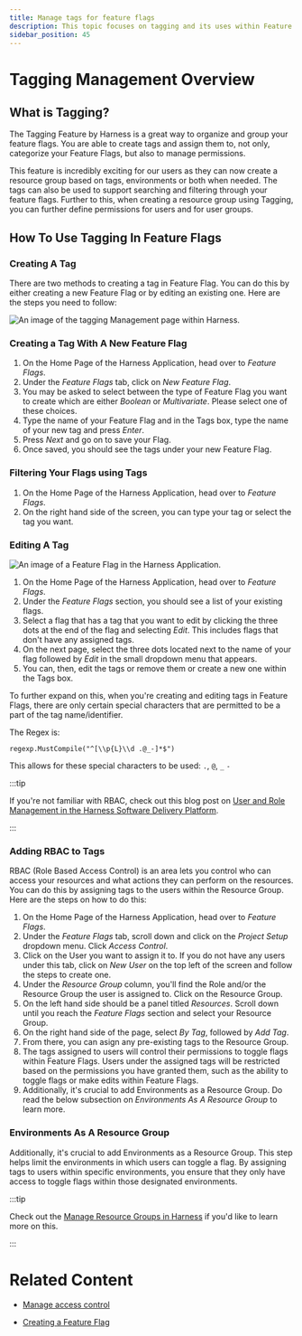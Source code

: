 ```yaml
---
title: Manage tags for feature flags
description: This topic focuses on tagging and its uses within Feature Flags.
sidebar_position: 45
---
```


# Tagging Management Overview

## What is Tagging?

The Tagging Feature by Harness is a great way to organize and group your feature flags. You are able to create tags and assign them to, not only, categorize your Feature Flags, but also to manage permissions. 

This feature is incredibly exciting for our users as they can now create a resource group based on tags, environments or both when needed. The tags can also be used to support searching and filtering through your feature flags. Further to this, when creating a resource group using Tagging, you can further define permissions for users and for user groups.

## How To Use Tagging In Feature Flags

### Creating A Tag

There are two methods to creating a tag in Feature Flag. You can do this by either creating a new Feature Flag or by editing an existing one. Here are the steps you need to follow:

![An image of the tagging Management page within Harness. ](./static/creating-a-tag-in-ff.png)

### Creating a Tag With A New Feature Flag

 1. On the Home Page of the Harness Application, head over to *Feature Flags*.
 2. Under the *Feature Flags* tab, click on *New Feature Flag*. 
 3. You may be asked to select between the type of Feature Flag you want to create which are either *Boolean* or *Multivariate*. Please select one of these choices. 
 3. Type the name of your Feature Flag and in the Tags box, type the name of your new tag and press *Enter*. 
 4. Press *Next* and go on to save your Flag. 
 5. Once saved, you should see the tags under your new Feature Flag. 

### Filtering Your Flags using Tags

  1. On the Home Page of the Harness Application, head over to *Feature Flags*.
  2. On the right hand side of the screen, you can type your tag or select the tag you want. 

### Editing A Tag 

![An image of a Feature Flag in the Harness Application. ](./static/feature_flag.png)

  1. On the Home Page of the Harness Application, head over to *Feature Flags*.
  2. Under the *Feature Flags* section, you should see a list of your existing flags. 
  3. Select a flag that has a tag that you want to edit by clicking the three dots at the end of the flag and selecting *Edit*. This includes flags that don't have any assigned tags.
  4. On the next page, select the three dots located next to the name of your flag followed by *Edit* in the small dropdown menu that appears. 
  5. You can, then, edit the tags or remove them or create a new one within the Tags box. 

To further expand on this, when you're creating and editing tags in Feature Flags, there are only certain special characters that are permitted to be a part of the tag name/identifier. 

The Regex is: 

`regexp.MustCompile("^[\\p{L}\\d .@_-]*$")`

This allows for these special characters to be used: `.`, `@`, `_` `-`

:::tip

If you're not familiar with RBAC, check out this blog post on [User and Role Management in the Harness Software Delivery Platform](https://harness.io/blog/continuous-delivery/user-role-management/).

:::

### Adding RBAC to Tags

RBAC (Role Based Access Control) is an area lets you control who can access your resources and what actions they can perform on the resources. You can do this by assigning tags to the users within the Resource Group. Here are the steps on how to do this:

 1. On the Home Page of the Harness Application, head over to *Feature Flags*.
 2. Under the *Feature Flags* tab, scroll down and click on the *Project Setup* dropdown menu. Click *Access Control*. 
 3. Click on the User you want to assign it to. If you do not have any users under this tab, click on *New User* on the top left of the screen and follow the steps to create one. 
 4. Under the *Resource Group* column, you'll find the Role and/or the Resource Group the user is assigned to. Click on the Resource Group. 
 5. On the left hand side should be a panel titled *Resources*. Scroll down until you reach the *Feature Flags* section and select your Resource Group. 
 6. On the right hand side of the page, select *By Tag*, followed by *Add Tag*.
 7. From there, you can asign any pre-existing tags to the Resource Group.
 8. The tags assigned to users will control their permissions to toggle flags within Feature Flags. Users under the assigned tags will be restricted based on the permissions you have granted them, such as the ability to toggle flags or make edits within Feature Flags. 
 9. Additionally, it's crucial to add Environments as a Resource Group. Do read the below subsection on *Environments As A Resource Group* to learn more. 

### Environments As A Resource Group

Additionally, it's crucial to add Environments as a Resource Group. This step helps limit the environments in which users can toggle a flag. By assigning tags to users within specific environments, you ensure that they only have access to toggle flags within those designated environments. 

:::tip

Check out the [Manage Resource Groups in Harness](../../../docs/platform/role-based-access-control/add-resource-groups.md) if you'd like to learn more on this.

:::

# Related Content

 - [Manage access control](/docs/feature-flags/ff-security-compliance/manage-access-control.md)

 - [Creating a Feature Flag](/docs/feature-flags/ff-creating-flag/create-a-feature-flag.md)

